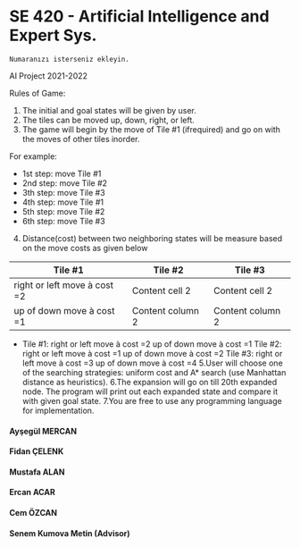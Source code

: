 # SE 420 - Artificial Intelligence and Expert Sys.


    Numaranızı isterseniz ekleyin.
    


AI Project 2021-2022

Rules of Game:
1. The initial and goal states will be given by user.
2. The tiles can be moved up, down, right, or left.
3. The game will begin by the move of Tile #1 (ifrequired) and go on with the moves of other tiles inorder.

For example:
- 1st step: move Tile #1
- 2nd step: move Tile #2
- 3th step: move Tile #3
- 4th step: move Tile #1
- 5th step: move Tile #2
- 6th step: move Tile #3

4. Distance(cost) between two neighboring states will be measure based on the move costs as given below

Tile #1      | Tile #2                        |  Tile #3       
------------ | ------------- | -------------
right or left move à cost =2 | Content cell 2 | Content cell 2  
up of down move à cost =1 | Content column 2  | Content column 2
* Tile #1:
right or left move à cost =2
up of down move à cost =1
Tile #2:
right or left move à cost =1
up of down move à cost =2
Tile #3:
right or left move à cost =3
up of down move à cost =4
5.User will choose one of the searching strategies: uniform cost and A* search (use Manhattan distance
as heuristics).
6.The expansion will go on till 20th expanded node. The program will print out each expanded state and
compare it with given goal state.
7.You are free to use any programming language for implementation. 

#### Ayşegül MERCAN
#### Fidan ÇELENK
#### Mustafa ALAN
#### Ercan ACAR
#### Cem ÖZCAN

####  Senem Kumova Metin (Advisor) 
